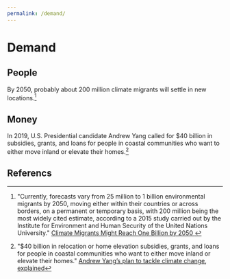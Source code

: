 ```yaml
---
permalink: /demand/
---
```


# Demand

## People

By 2050, probably about 200 million climate migrants will settle in new locations.[^unu.edu] 
 
## Money

In 2019, U.S. Presidential candidate Andrew Yang called for $40 billion in subsidies, grants, and loans for people in coastal communities who want to either move inland or elevate their homes.[^Yang]


## Referencs

[^unu.edu]: "Currently, forecasts vary from 25 million to 1 billion environmental migrants by 2050, moving either within their countries or across borders, on a permanent or temporary basis, with 200 million being the most widely cited estimate, according to a 2015 study carried out by the Institute for Environment and Human Security of the United Nations University." [Climate Migrants Might Reach One Billion by 2050
](https://unu.edu/media-relations/media-coverage/climate-migrants-might-reach-one-billion-by-2050.html)
[^Yang]: "$40 billion in relocation or home elevation subsidies, grants, and loans for people in coastal communities who want to either move inland or elevate their homes." [Andrew Yang’s plan to tackle climate change, explained](https://www.vox.com/future-perfect/2019/8/26/20833263/andrew-yang-climate-plan)

